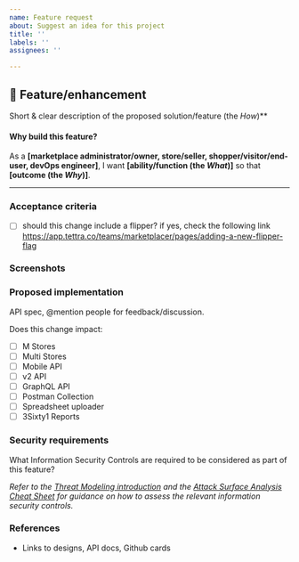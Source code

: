 ```yaml
---
name: Feature request
about: Suggest an idea for this project
title: ''
labels: ''
assignees: ''

---
```


## 🚀 Feature/enhancement

Short & clear description of the proposed solution/feature (the _How_)\*\*

#### Why build this feature?

As a **[marketplace administrator/owner, store/seller, shopper/visitor/end-user, devOps engineer]**, I want **[ability/function (the *What*)]** so that **[outcome (the *Why*)]**.

---
### Acceptance criteria

- [ ] should this change include a flipper? if yes, check the following link https://app.tettra.co/teams/marketplacer/pages/adding-a-new-flipper-flag 

### Screenshots

### Proposed implementation


API spec, @mention people for feedback/discussion.

Does this change impact:
- [ ] M Stores
- [ ] Multi Stores
- [ ] Mobile API
- [ ] v2 API
- [ ] GraphQL API
- [ ] Postman Collection
- [ ] Spreadsheet uploader
- [ ] 3Sixty1 Reports

### Security requirements

What Information Security Controls are required to be considered as part of this feature?

*Refer to the [Threat Modeling introduction](https://app.tettra.co/teams/marketplacer/pages/threat-modelling) and the [Attack Surface Analysis Cheat Sheet](https://cheatsheetseries.owasp.org/cheatsheets/Attack_Surface_Analysis_Cheat_Sheet.html) for guidance on how to assess the relevant information security controls.*

### References

- Links to designs, API docs, Github cards
